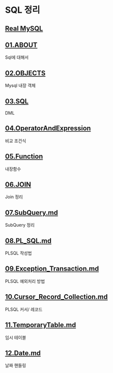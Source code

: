 # SQL 정리

## [Real MySQL](https://github.com/newkayak12/Learn_SQL)

## [01.ABOUT](./01.AboutSql.md)
Sql에 대해서 
## [02.OBJECTS](./02.Objects.md)
Mysql 내장 객체
## [03.SQL](./03.SQL.md)
DML
## [04.OperatorAndExpression](./04.OperatorAndExpression.md)
비교 조건식
## [05.Function](./05.Function.md)
내장함수
## [06.JOIN](./06.Join.md)
Join 정리
## [07.SubQuery.md](./07.SubQuery.md)
SubQuery 정리
## [08.PL_SQL.md](./08.PL_SQL.md)
PLSQL 작성법
## [09.Exception_Transaction.md](./09.Exception_Transaction.md)
PLSQL 예외처리 방법
## [10.Cursor_Record_Collection.md](./10.Cursor_Record_Collection.md)
PLSQL 커서/ 레코드
## [11.TemporaryTable.md](./11.TemporaryTable.md)
임시 테이블
## [12.Date.md](./12.Date.md)
날짜 핸들링